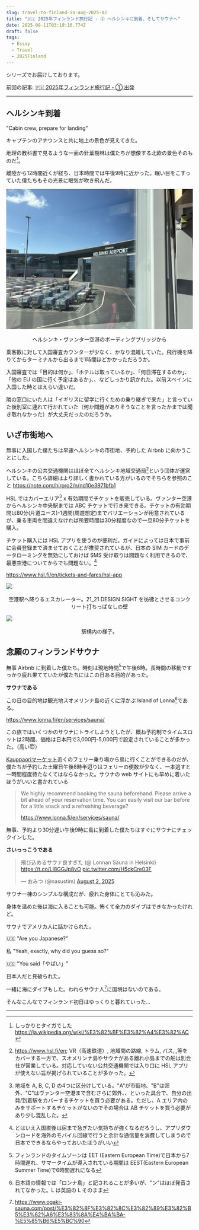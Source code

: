 ```yaml
---
slug: travel-to-finland-in-aug-2025-02
title: "🇫🇮 2025年フィンランド旅行記 - ② ヘルシンキに到着、そしてサウナへ"
date: 2025-08-11T03:19:16.774Z 
draft: false
tags:
  - Essay
  - Travel
  - 2025Finland
---
```


シリーズでお届けしております。

前回の記事: [🇫🇮 2025年フィンランド旅行記 - ① 出発](/entry/travel-to-finland-in-aug-2025-01/)

---

## ヘルシンキ到着

"Cabin crew, prepare for landing"

キャプテンのアナウンスと共に地上の景色が見えてきた。

地理の教科書で見るような一面の針葉樹林は僕たちが想像する北欧の景色そのものだ[^taiga]。

離陸から12時間近くが経ち、日本時間では午後9時に近かった。眠い目をこすっていた僕たちもその光景に眠気が吹き飛んだ。



![](/travel-to-finland-in-aug-2025/airport-01.jpg)

<div style="text-align: center;">
ヘルシンキ・ヴァンター空港のボーディングブリッジから
</div>


乗客数に対して入国審査カウンターが少なく、かなり混雑していた。飛行機を降りてからターミナルから出るまで1時間ほどかかっただろうか。

入国審査では「目的は何か」、「ホテルは取っているか」、「何日滞在するのか」、「他の EU の国に行く予定はあるか」、、などしっかり訊かれた。以前スペインに入国した時とはえらい違いだ。

隣の窓口にいた人は「イギリスに留学に行くための乗り継ぎで来た」と言っていた後別室に連れて行かれていた（何か問題がありそうなことを言ったかまでは聞き取れなかった）が大丈夫だったのだろうか。



## いざ市街地へ

無事に入国した僕たちは早速ヘルシンキの市街地、予約した Airbnb に向かうことにした。

ヘルシンキの公共交通機関はほぼ全てヘルシンキ地域交通局[^hsl]という団体が運営している。こちら詳細はより詳しく書かれている方がいるのでそちらを参照のこと https://note.com/hiroro2/n/nd10e3971bfb1

HSL ではカバーエリア[^hsl-coverage] x 有効期間でチケットを販売している。ヴァンター空港からヘルシンキ中央駅までは ABC チケットで行き来できる。チケットの有効期間は80分(片道ユース)-1週間(周遊想定)までバリエーションが用意されているが、乗る車両を間違えなければ所要時間は30分程度なので一旦80分チケットを購入。

チケット購入には HSL アプリを使うのが便利だ。ガイドによっては日本で事前に会員登録まで済ませておくことが推奨されているが、日本の SIM カードのデータローミングを無効にしておけば SMS 受け取りは問題なく利用できるので、最悪空港についてからでも問題ない。[^hsl-tips]

https://www.hsl.fi/en/tickets-and-fares/hsl-app

![](/travel-to-finland-in-aug-2025/airport-02.jpeg)

<div style="text-align: center;">
空港駅へ降りるエスカレーター。21_21 DESIGN SIGHT を彷彿とさせるコンクリート打ちっぱなしの壁
</div>

![](/travel-to-finland-in-aug-2025/airport-03.jpeg)

<div style="text-align: center;">
駅構内の様子。
</div>

## 念願のフィンランドサウナ

無事 Airbnb に到着した僕たち。時刻は現地時間[^timezone]で午後6時。長時間の移動ですっかり疲れ果てていたが僕たちにはこの日ある目的があった。

**サウナである**

この日の目的地は観光地スオメリンナ島の近くに浮かぶ Island of Lonna[^lonna]である。

https://www.lonna.fi/en/services/sauna/

この旅ではいくつかのサウナにトライしようとしたが、概ね予約制でタイムスロットは2時間、価格は日本円で3,000円-5,000円で設定されていることが多かった。（高い😇）

[Kauppaoriマーケット](https://maps.app.goo.gl/BQbZVdjfzDTvWsby6)近くのフェリー乗り場から島に行くことができるのだが、僕たちが予約した土曜日午後8時半辺りはフェリーの便数が少なく、一本逃すと一時間程度待たなくてはならなかった。サウナの web サイトにも早めに着いたほうがいいと書かれている

> We highly recommend booking the sauna beforehand. Please arrive a bit ahead of your reservation time. You can easily visit our bar before for a little snack and a refreshing beverage?
> 
> https://www.lonna.fi/en/services/sauna/

無事、予約より30分遅い午後9時に島に到着した僕たちはすぐにサウナにチェックインした。


**さいっっこうである**


<blockquote class="twitter-tweet"><p lang="ja" dir="ltr">飛び込めるサウナ良すぎた (@ Lonnan Sauna in Helsinki) <a href="https://t.co/Ll8GGJp8vO">https://t.co/Ll8GGJp8vO</a> <a href="https://t.co/H5ckCre03F">pic.twitter.com/H5ckCre03F</a></p>&mdash; おみつ (@nasustim) <a href="https://twitter.com/nasustim/status/1951730151433056385?ref_src=twsrc%5Etfw">August 2, 2025</a></blockquote> <script async src="https://platform.twitter.com/widgets.js" charset="utf-8"></script> 

サウナ一棟のシンプルな構成だが、疲れた身体にとても沁みた。

身体を温めた後は海に入ることも可能。怖くて全力のダイブはできなかったけれど。

サウナでアメリカ人に話かけられた。

🇺🇸 "Are you Japanese?"

私 "Yeah, exactly, why did you guess so?"

🇺🇸 "You said「やばい」"

日本人だと見破られた。

一緒に海にダイブもした。われらサウナ人[^ogaki-sauna]に国境はないのである。

そんなこんなでフィンランド初日はゆっくりと暮れていった...

---


[^taiga]: しっかりとタイガでした https://ja.wikipedia.org/wiki/%E3%82%BF%E3%82%A4%E3%82%AC
[^hsl]: https://www.hsl.fi/en; VR（高速鉄道）, 地域間の路線, トラム, バス,,,等をカバーする一方で、スオメリンナ島やサウナがある離れ小島までの船は別会社が営業している。対応していない公共交通機関では入り口に HSL アプリが使えない旨が掲げられていることが多かった。
[^hsl-coverage]: 地域を A, B, C, D の4つに区分けしている。"A"が市街地、"B"は郊外、"C"はヴァンター空港まで含むさらに郊外、、といった具合で、自分の出発/到着駅をカバーするチケットを買う必要がある。ただし、A エリア内のみをサポートするチケットがないのでその場合は AB チケットを買う必要があり少し混乱した。
[^hsl-tips]: とはいえ入国直後は宿まで急ぎたい気持ちが強くなるだろうし、アプリダウンロードを海外のモバイル回線で行うと余計な通信量を消費してしまうので日本でできるならやっておいたほうがいい
[^timezone]: フィンランドのタイムゾーンは EET (Eastern European Time)で日本から7時間遅れ、サマータイムが導入されている期間は EEST(Eastern European Summer Time)で6時間遅れになる
[^lonna]: 日本語の情報では「ロンナ島」と記されることが多いが、"ン"はほぼ発音されてなかった。L は英語の L そのまま
[^ogaki-sauna]: https://www.ogaki-sauna.com/post/%E3%82%8F%E3%82%8C%E3%82%89%E3%82%B5%E3%82%A6%E3%83%8A%E4%BA%BA-%E5%85%B6%E5%BC%90



